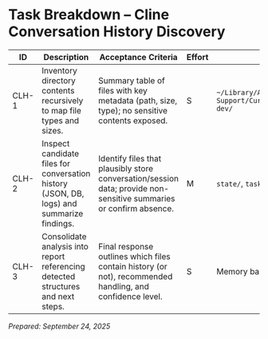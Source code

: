 # Task Breakdown – Cline Conversation History Discovery

| ID | Description | Acceptance Criteria | Effort | Files / Areas |
|----|-------------|---------------------|--------|---------------|
| CLH-1 | Inventory directory contents recursively to map file types and sizes. | Summary table of files with key metadata (path, size, type); no sensitive contents exposed. | S | `~/Library/Application Support/Cursor/User/globalStorage/saoudrizwan.claude-dev/` |
| CLH-2 | Inspect candidate files for conversation history (JSON, DB, logs) and summarize findings. | Identify files that plausibly store conversation/session data; provide non-sensitive summaries or confirm absence. | M | `state/`, `tasks/`, `cache/`, `checkpoints/` |
| CLH-3 | Consolidate analysis into report referencing detected structures and next steps. | Final response outlines which files contain history (or not), recommended handling, and confidence level. | S | Memory bank docs & final chat response |

*Prepared: September 24, 2025*
